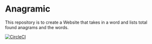 # Anagramic
This repository is to create a Website that takes in a word and lists total found anagrams and the words.

[![CircleCI](https://circleci.com/gh/sidhu177/Anagramic.svg?style=svg)](https://circleci.com/gh/sidhu177/Anagramic)
